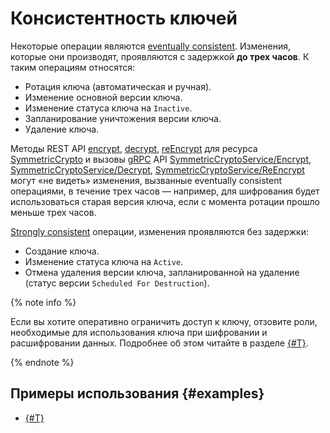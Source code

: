 # Консистентность ключей

Некоторые операции являются [eventually consistent](https://en.wikipedia.org/wiki/Eventual_consistency). Изменения, которые они производят, проявляются с задержкой **до трех часов**. К таким операциям относятся:

* Ротация ключа (автоматическая и ручная).
* Изменение основной версии ключа.
* Изменение статуса ключа на `Inactive`.
* Запланирование уничтожения версии ключа.
* Удаление ключа.

Методы REST API [encrypt](../../kms/api-ref/SymmetricCrypto/encrypt.md), [decrypt](../../kms/api-ref/SymmetricCrypto/decrypt.md), [reEncrypt](../../kms/api-ref/SymmetricCrypto/reEncrypt.md) для ресурса [SymmetricCrypto](../../kms/api-ref/SymmetricCrypto/index.md) и вызовы [gRPC](../../glossary/grpc) API [SymmetricCryptoService/Encrypt](../../kms/api-ref/grpc/SymmetricCrypto/encrypt.md), [SymmetricCryptoService/Decrypt](../../kms/api-ref/grpc/SymmetricCrypto/decrypt.md), [SymmetricCryptoService/ReEncrypt](../../kms/api-ref/grpc/SymmetricCrypto/reEncrypt.md) могут «не видеть» изменения, вызванные eventually consistent операциями, в течение трех часов — например, для шифрования будет использоваться старая версия ключа, если с момента ротации прошло меньше трех часов.

[Strongly consistent](https://en.wikipedia.org/wiki/Strong_consistency) операции, изменения проявляются без задержки:
* Создание ключа.
* Изменение статуса ключа на `Active`.
* Отмена удаления версии ключа, запланированной на удаление (статус версии `Scheduled For Destruction`).

{% note info %}

Если вы хотите оперативно ограничить доступ к ключу, отзовите роли, необходимые для использования ключа при шифровании и расшифровании данных. Подробнее об этом читайте в разделе [{#T}](../security/index.md).

{% endnote %}

## Примеры использования {#examples}

* [{#T}](../tutorials/encrypt/cli-api.md)